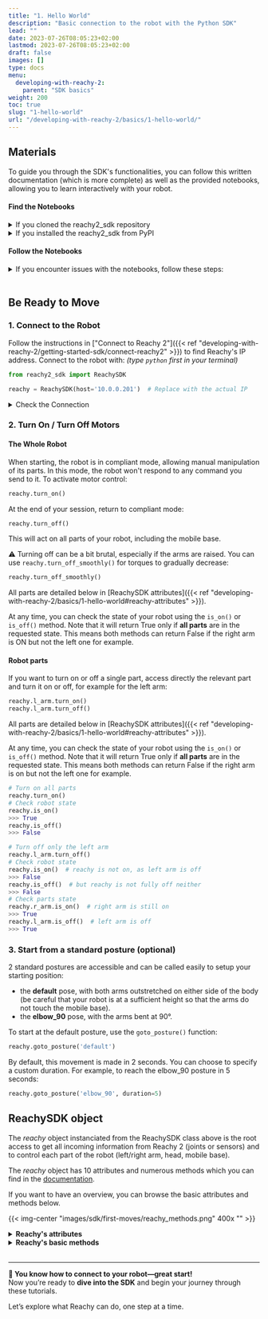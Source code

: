 ```yaml
---
title: "1. Hello World"
description: "Basic connection to the robot with the Python SDK"
lead: ""
date: 2023-07-26T08:05:23+02:00
lastmod: 2023-07-26T08:05:23+02:00
draft: false
images: []
type: docs
menu:
  developing-with-reachy-2:
    parent: "SDK basics"
weight: 200
toc: true
slug: "1-hello-world"
url: "/developing-with-reachy-2/basics/1-hello-world/"
---
```


## Materials

To guide you through the SDK's functionalities, you can follow this written documentation (which is more complete) as well as the provided notebooks, allowing you to learn interactively with your robot. 

#### Find the Notebooks
<details>
<summary>If you cloned the reachy2_sdk repository</summary>

You can find the example notebooks in `reachy2_sdk/src/examples`.
</details>

<details>
<summary>If you installed the reachy2_sdk from PyPI</summary>

The examples are not installed by default. Clone the folder with the following commands in your desired directory. This will add an `examples_sdk` folder containing all notebooks.

```bash
git clone --no-checkout https://github.com/pollen-robotics/reachy2-sdk.git examples_sdk
cd examples_sdk
git sparse-checkout init --cone
git sparse-checkout set src/examples
git checkout develop
mv src/examples/* .
rm -rf src/
```
</details>

#### Follow the Notebooks

<details>
<summary>If you encounter issues with the notebooks, follow these steps:</summary>

1. Navigate to the folder containing the notebooks:
   ```bash
   cd path/to/folder
   ```

2. Open your code editor:
   ```bash
   code .
   ```

3. Execute the first cell. If prompted, install Jupyter and Python extensions by clicking "Yes."

4. Select the appropriate kernel:
   - Choose a Python environment and select your virtual environment.

   {{< img-center "images/sdk/first-moves/python_env.png" 600x "Select Python environment" >}}
   {{< img-center "images/sdk/first-moves/reachy_env.png" 600x "Select Reachy environment" >}}

5. Allow access if prompted by a Windows security popup:
   {{< img-center "images/sdk/first-moves/firewall.png" 300x "Firewall permission" >}}

6. Install the `ipykernel` package to run the notebooks:
   {{< img-center "images/sdk/first-moves/pykernel.png" 600x "Install ipykernel" >}}

You are now ready to proceed!
</details>

<br>

## Be Ready to Move

### 1. Connect to the Robot

Follow the instructions in ["Connect to Reachy 2"]({{< ref "developing-with-reachy-2/getting-started-sdk/connect-reachy2" >}}) to find Reachy's IP address. Connect to the robot with:
*(type `python` first in your terminal)*

```python
from reachy2_sdk import ReachySDK

reachy = ReachySDK(host='10.0.0.201')  # Replace with the actual IP
```

<details>
<summary>Check the Connection</summary>

Verify the connection:
```python
reachy.is_connected()
>>> True
```

If the connection is lost and the issue is resolved, reconnect with:
```python
reachy.connect()
```
</details>

### 2. Turn On / Turn Off Motors

#### The Whole Robot

When starting, the robot is in compliant mode, allowing manual manipulation of its parts. In this mode, the robot won't respond to any command you send to it. To activate motor control:
```python
reachy.turn_on()
```

At the end of your session, return to compliant mode:
```python
reachy.turn_off()
```
This will act on all parts of your robot, including the mobile base.

:warning: Turning off can be a bit brutal, especially if the arms are raised. You can use `reachy.turn_off_smoothly()` for torques to gradually decrease:
```python
reachy.turn_off_smoothly()
```
All parts are detailed below in [ReachySDK attributes]({{< ref "developing-with-reachy-2/basics/1-hello-world#reachy-attributes" >}}).

At any time, you can check the state of your robot using the `is_on()` or `is_off()` method. Note that it will return True only if **all parts** are in the requested state. This means both methods can return False if the right arm is ON but not the left one for example.

#### Robot parts

If you want to turn on or off a single part, access directly the relevant part and turn it on or off, for example for the left arm:

```python
reachy.l_arm.turn_on()
reachy.l_arm.turn_off()
```

All parts are detailed below in [ReachySDK attributes]({{< ref "developing-with-reachy-2/basics/1-hello-world#reachy-attributes" >}}).

At any time, you can check the state of your robot using the `is_on()` or `is_off()` method. Note that it will return True only if **all parts** are in the requested state. This means both methods can return False if the right arm is on but not the left one for example.


```python
# Turn on all parts
reachy.turn_on()
# Check robot state
reachy.is_on()
>>> True
reachy.is_off()
>>> False

# Turn off only the left arm
reachy.l_arm.turn_off()
# Check robot state
reachy.is_on()  # reachy is not on, as left arm is off
>>> False
reachy.is_off()  # but reachy is not fully off neither
>>> False
# Check parts state
reachy.r_arm.is_on()  # right arm is still on
>>> True
reachy.l_arm.is_off()  # left arm is off
>>> True
```

### 3. Start from a standard posture (optional)

2 standard postures are accessible and can be called easily to setup your starting position:
- the **default** pose, with both arms outstretched on either side of the body (be careful that your robot is at a sufficient height so that the arms do not touch the mobile base).
- the **elbow_90** pose, with the arms bent at 90°.

To start at the default posture, use the `goto_posture()` function:
```python
reachy.goto_posture('default')
```

By default, this movement is made in 2 seconds. You can choose to specify a custom duration. For example, to reach the elbow_90 posture in 5 seconds:
```python
reachy.goto_posture('elbow_90', duration=5)
```

## ReachySDK object

The *reachy* object instanciated from the ReachySDK class above is the root access to get all incoming information from Reachy 2 (joints or sensors) and to control each part of the robot (left/right arm, head, mobile base).  

The *reachy* object has 10 attributes and numerous methods which you can find in the [documentation](https://pollen-robotics.github.io/reachy2-sdk/reachy2_sdk/reachy_sdk.html). 

If you want to have an overview, you can browse the basic attributes and methods below. 

{{< img-center "images/sdk/first-moves/reachy_methods.png" 400x "" >}}

<details id="reachy-attributes">
<summary><b>Reachy's attributes </b></summary>

The *reachy* detailed attributes give access to info, parts and sensors of the robot.

#### List of attributes

[reachy.audio]({{< ref "developing-with-reachy-2/basics/1-hello-world#reachyaudio" >}})  
[reachy.audit]({{< ref "developing-with-reachy-2/basics/1-hello-world#reachyaudit" >}})  
[reachy.cameras]({{< ref "developing-with-reachy-2/basics/1-hello-world#reachycameras" >}})  
[reachy.head]({{< ref "developing-with-reachy-2/basics/1-hello-world#reachyhead" >}})  
[reachy.info]({{< ref "developing-with-reachy-2/basics/1-hello-world#reachyinfo" >}})  
[reachy.joints]({{< ref "developing-with-reachy-2/basics/1-hello-world#reachyjoints" >}})  
[reachy.l_arm]({{< ref "developing-with-reachy-2/basics/1-hello-world#reachyl_arm" >}})  
[reachy.mobile_base]({{< ref "developing-with-reachy-2/basics/1-hello-world#reachymobile_base" >}})  
[reachy.r_arm]({{< ref "developing-with-reachy-2/basics/1-hello-world#reachyr_arm" >}})  
[reachy.tripod]({{< ref "developing-with-reachy-2/basics/1-hello-world#reachytripod" >}})

#### reachy.audio


#### reachy.audit
```python
reachy.audit
>>> {'r_arm': {'shoulder': 'Ok', 'elbow': 'Ok', 'wrist': 'Ok', 'gripper': None}, 'l_arm': {'shoulder': 'Ok', 'elbow': 'Ok', 'wrist': 'Ok', 'gripper': None}, 'head': {'neck': 'Ok', 'l_antenna': None, 'r_antenna': None}}
```

#### reachy.cameras

[Camera object](https://pollen-robotics.github.io/reachy2-sdk/reachy2_sdk/reachy_sdk.html#ReachySDK.cameras) containing both cameras of Reachy (teleop and depth one).

```python
reachy.cameras
>>> <CameraManager intialized_cameras=
        <Camera name="depth" stereo=False> 
        <Camera name="teleop" stereo=True> 
>
```

#### reachy.head

[Head object](https://pollen-robotics.github.io/reachy2-sdk/reachy2_sdk/reachy_sdk.html#ReachySDK.head) containing the three joints composing the Orbita actuator along with methods for its kinematics or to control it.

```python
reachy.head
>>> <Head on=False actuators=
        neck: <Orbita3d on=False joints=
        <OrbitaJoint axis_type="roll" present_position=4.76 goal_position=4.76 >
        <OrbitaJoint axis_type="pitch" present_position=-14.26 goal_position=-14.26 >
        <OrbitaJoint axis_type="yaw" present_position=19.11 goal_position=19.11 >
>
        l_antenna: <Antenna on=False joints=
        <DynamixelMotor on=False present_position=54.32 goal_position=54.32 >
>
        r_antenna: <Antenna on=False joints=
        <DynamixelMotor on=False present_position=-52.73 goal_position=-52.73 >
>
>
```

#### reachy.info

[Info object](https://pollen-robotics.github.io/reachy2-sdk/reachy2_sdk/config/reachy_info.html) containing Reachy's informations

```python
reachy.info
>>> <ReachyInfo mode="REAL" 
	robot_serial_number="reachy2-pvt01" 
	hardware_version="" 
	core_software_version="1.7.4.11" 
 	robot_api_version="1.0.18"
	battery_voltage=30.0 >
 ```

 #### reachy.joints

[Joint object](https://pollen-robotics.github.io/reachy2-sdk/reachy2_sdk/reachy_sdk.html#ReachySDK.joints) containing every joint of the robot, from its arms to its head. This is useful when you want to get information, like the position, from all joints at once.

```python
reachy.joints
>>> {'r_arm.shoulder.pitch': <OrbitaJoint axis_type="pitch" present_position=2.93 goal_position=2.93 >,
	'r_arm.shoulder.roll': <OrbitaJoint axis_type="roll" present_position=16.06 goal_position=16.06 >,
	'r_arm.elbow.yaw': <OrbitaJoint axis_type="yaw" present_position=9.9 goal_position=9.9 >,
	'r_arm.elbow.pitch': <OrbitaJoint axis_type="pitch" present_position=-9.23 goal_position=-9.23 >,
	'r_arm.wrist.roll': <OrbitaJoint axis_type="roll" present_position=-13.98 goal_position=-13.98 >,
	'r_arm.wrist.pitch': <OrbitaJoint axis_type="pitch" present_position=-2.85 goal_position=-2.85 >,
	'r_arm.wrist.yaw': <OrbitaJoint axis_type="yaw" present_position=-18.11 goal_position=-18.11 >,
	'r_arm.gripper': <GripperJoint on=False present_position=129.81 goal_position=129.81 >,
	'l_arm.shoulder.pitch': <OrbitaJoint axis_type="pitch" present_position=-0.31 goal_position=-0.31 >,
	'l_arm.shoulder.roll': <OrbitaJoint axis_type="roll" present_position=-15.01 goal_position=-15.01 >,
	'l_arm.elbow.yaw': <OrbitaJoint axis_type="yaw" present_position=-5.86 goal_position=-5.86 >,
	'l_arm.elbow.pitch': <OrbitaJoint axis_type="pitch" present_position=-4.81 goal_position=-4.81 >,
	'l_arm.wrist.roll': <OrbitaJoint axis_type="roll" present_position=-3.49 goal_position=-3.49 >,
	'l_arm.wrist.pitch': <OrbitaJoint axis_type="pitch" present_position=18.09 goal_position=18.09 >,
	'l_arm.wrist.yaw': <OrbitaJoint axis_type="yaw" present_position=9.01 goal_position=9.01 >,
	'l_arm.gripper': <GripperJoint on=False present_position=128.5 goal_position=128.5 >,
	'head.neck.roll': <OrbitaJoint axis_type="roll" present_position=4.76 goal_position=4.76 >,
	'head.neck.pitch': <OrbitaJoint axis_type="pitch" present_position=-14.26 goal_position=-14.26 >,
	'head.neck.yaw': <OrbitaJoint axis_type="yaw" present_position=19.11 goal_position=19.11 >,
	'head.l_antenna': <DynamixelMotor on=False present_position=54.32 goal_position=54.32 >,
	'head.r_antenna': <DynamixelMotor on=False present_position=-52.73 goal_position=-52.73 >}

```

#### reachy.l_arm

[Arm object](https://pollen-robotics.github.io/reachy2-sdk/reachy2_sdk/reachy_sdk.html#ReachySDK.l_arm) containing every joint in the left arm along with its kinematics methods.

```python
reachy.l_arm
>>> <Arm on=False actuators=
        shoulder: <Orbita2d on=False joints=
        <OrbitaJoint axis_type="pitch" present_position=-0.31 goal_position=-0.31 >
        <OrbitaJoint axis_type="roll" present_position=-15.01 goal_position=-15.01 >
>
        elbow: <Orbita2d on=False joints=
        <OrbitaJoint axis_type="yaw" present_position=-5.86 goal_position=-5.86 >
        <OrbitaJoint axis_type="pitch" present_position=-4.81 goal_position=-4.81 >
>
        wrist: <Orbita3d on=False joints=
        <OrbitaJoint axis_type="roll" present_position=-3.49 goal_position=-3.49 >
        <OrbitaJoint axis_type="pitch" present_position=18.09 goal_position=18.09 >
        <OrbitaJoint axis_type="yaw" present_position=9.01 goal_position=9.01 >
>
        gripper: <ParallelGripper on=False joints=
        <GripperJoint on=False present_position=128.5 goal_position=128.5 >
>
>
```

#### reachy.mobile_base

[Mobile_base object](https://pollen-robotics.github.io/reachy2-sdk/reachy2_sdk/reachy_sdk.html#ReachySDK.mobile_base) containing the informations about the mobile base. 

```python
reachy.mobile_base
>>> <MobileBase on=True 
 lidar_safety_enabled=True 
 battery_voltage=26.6>
```

#### reachy.r_arm

[Arm object](https://pollen-robotics.github.io/reachy2-sdk/reachy2_sdk/reachy_sdk.html#ReachySDK.r_arm) containing every joint in the right arm along with its kinematics methods.

```python
reachy.r_arm
>>> <Arm on=False actuators=
        shoulder: <Orbita2d on=False joints=
        <OrbitaJoint axis_type="pitch" present_position=2.93 goal_position=2.93 >
        <OrbitaJoint axis_type="roll" present_position=16.06 goal_position=16.06 >
>
        elbow: <Orbita2d on=False joints=
        <OrbitaJoint axis_type="yaw" present_position=9.9 goal_position=9.9 >
        <OrbitaJoint axis_type="pitch" present_position=-9.23 goal_position=-9.23 >
>
        wrist: <Orbita3d on=False joints=
        <OrbitaJoint axis_type="roll" present_position=-13.98 goal_position=-13.98 >
        <OrbitaJoint axis_type="pitch" present_position=-2.85 goal_position=-2.85 >
        <OrbitaJoint axis_type="yaw" present_position=-18.11 goal_position=-18.11 >
>
        gripper: <ParallelGripper on=False joints=
        <GripperJoint on=False present_position=129.81 goal_position=129.81 >
>
>
```





#### reachy.tripod
```python
reachy.tripod
>>> <Tripod height=0.996 >
```

</details>

<details>
<summary><b>Reachy's basic methods</b></summary>

The *reachy* object has several methods, 9 of them being basic methods useful to start using the robot. The other methods are related to robot movements, and will be detailed in a more advanced section.

#### List of basic methods

- [reachy.connect()](#reachyconnect)
- [reachy.disconnect()](#reachydisconnect)
- [reachy.is_connected()](#reachyis_connected)
- [reachy.turn_on()](#reachyturn_on)
- [reachy.turn_off()](#reachyturn_off)
- [reachy.turn_off_smoothly()](#reachyturn_off_smoothly)
- [reachy.is_on()](#reachyis_on)
- [reachy.is_off()](#reachyis_off)
- [reachy.goto_posture()](#reachygoto_posture)


#### reachy.connect()
Method to establish a connection with the robot.

```python
reachy.connect()
```
#### reachy.disconnect()
Method to disconnect from the robot.

```python
reachy.disconnect()
```
#### reachy.is_connected()
Method to check if the robot is connected.

```python
reachy.is_connected()
```
#### reachy.turn_on()
Method to turn on the whole robot. Turning on the robot means putting all the parts of the robot in stiff mode, including the mobile base if there is one. See next section for more information on what the stiff mode is for a motor.

```python
reachy.turn_on()
```
#### reachy.turn_off()
Method to turn off the whole robot. Turning off the robot means putting all parts of the robot in compliant mode, including the mobile base if there is one. See next section for more information on what the compliant mode is for a motor.

```python
reachy.turn_off()
```
#### reachy.turn_off_smoothly()
Method to turn off the robot in a smooth way : the torques gradually decrease and the robot passes through an intermediate position to avoid brutal colliding with its vertical bars or with obstacles as tables. 

```python
reachy.turn_off_smoothly()
```
#### reachy.is_on()
Method to check if the robot is turned on.

```python
reachy.is_on()
```
#### reachy.is_off()
Method to check if the robot is turned off.

```python
reachy.is_off()
```
#### reachy.goto_posture()
Method to make the robot go to a specific posture ("default" or "elbow_90")

```python
reachy.goto_posture()
```

</details>

<br>

---

**🔌 You know how to connect to your robot—great start!**  
Now you’re ready to **dive into the SDK** and begin your journey through these tutorials.

Let’s explore what Reachy can do, one step at a time.